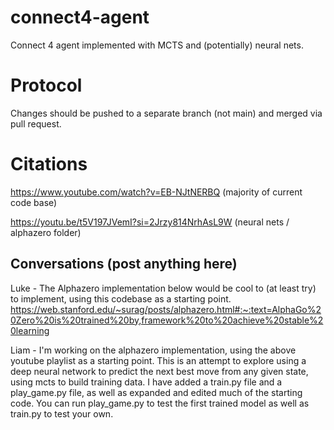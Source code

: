 # connect4-agent

Connect 4 agent implemented with MCTS and (potentially) neural nets.

# Protocol

Changes should be pushed to a separate branch (not main) and merged via pull request.

# Citations

https://www.youtube.com/watch?v=EB-NJtNERBQ (majority of current code base)

https://youtu.be/t5V197JVemI?si=2Jrzy814NrhAsL9W (neural nets / alphazero folder)

## Conversations (post anything here)

Luke - The Alphazero implementation below would be cool to (at least try) to implement, using this codebase as a starting point.
https://web.stanford.edu/~surag/posts/alphazero.html#:~:text=AlphaGo%20Zero%20is%20trained%20by,framework%20to%20achieve%20stable%20learning

Liam - I'm working on the alphazero implementation, using the above youtube playlist as a starting point. This is an attempt to explore using a deep neural network to predict the next best move from any given state, using mcts to build training data. I have added a train.py file and a play_game.py file, as well as expanded and edited much of the starting code. You can run play_game.py to test the first trained model as well as train.py to test your own.